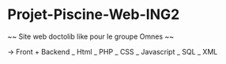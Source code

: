 # Projet-Piscine-Web-ING2

~~ Site web doctolib like pour le groupe Omnes ~~

-> Front + Backend
_ Html 
_ PHP
_ CSS
_ Javascript
_ SQL
_ XML
